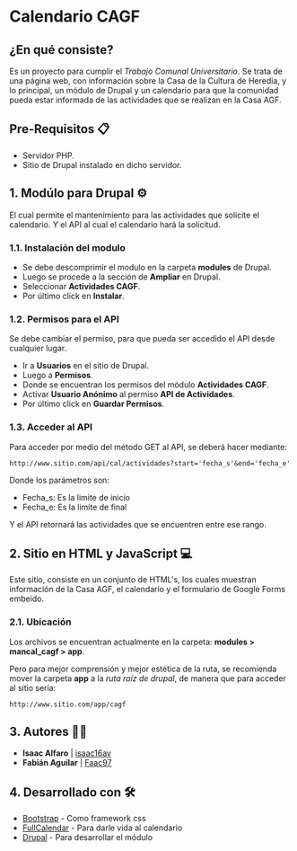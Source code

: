 # Calendario CAGF

## ¿En qué consiste?
Es un proyecto para cumplir el _Trabajo Comunal Universitario_.
Se trata de una página web, con información sobre la Casa de la Cultura de Heredia, y lo principal, un módulo de Drupal y un calendario para que la comunidad pueda estar informada de las actividades que se realizan en la Casa AGF.

## Pre-Requisitos 📋
- Servidor PHP.
- Sitio de Drupal instalado en dicho servidor.

## 1. Modúlo para Drupal ⚙️
El cual permite el mantenimiento para las actividades que solicite el calendario.
Y el API al cual el calendario hará la solicitud.

### 1.1. Instalación del modulo
- Se debe descomprimir el modulo en la carpeta **modules** de Drupal.
- Luego se procede a la sección de **Ampliar** en Drupal.
- Seleccionar **Actividades CAGF**.
- Por último click en **Instalar**.

### 1.2. Permisos para el API
Se debe cambiar el permiso, para que pueda ser accedido el API desde cualquier lugar.
- Ir a **Usuarios** en el sitio de Drupal.
- Luego a **Permisos**.
- Donde se encuentran los permisos del módulo **Actividades CAGF**.
- Activar **Usuario Anónimo** al permiso **API de Actividades**.
- Por último click en **Guardar Permisos**.

### 1.3. Acceder al API
Para acceder por medio del método GET al API, se deberá hacer mediante:
```
http://www.sitio.com/api/cal/actividades?start='fecha_s'&end='fecha_e'
```
Donde los parámetros son:
- Fecha_s: Es la limite de inicio
- Fecha_e: Es la limite de final

Y el API retornará las actividades que se encuentren entre ese rango.

## 2. Sitio en HTML y JavaScript 💻
Este sitio, consiste en un conjunto de HTML's, los cuales muestran información de la Casa AGF, el calendario y el formulario de Google Forms embeido.

### 2.1. Ubicación
Los archivos se encuentran actualmente en la carpeta: **modules > mancal_cagf > app**.

Pero para mejor comprensión y mejor estética de la ruta, se recomienda mover la carpeta **app** a la _ruta raíz de drupal_, de manera que para acceder al sitio sería:

```
http://www.sitio.com/app/cagf
```

## 3. Autores 👨‍💻
* **Isaac Alfaro** | [isaac16av](https://github.com/isaac16av)
* **Fabián Aguilar** | [Faac97](https://github.com/faac97)

## 4. Desarrollado con 🛠️
* [Bootstrap](https://getbootstrap.com/) - Como framework css
* [FullCalendar](https://fullcalendar.io/) - Para darle vida al calendario
* [Drupal](https://www.drupal.org/) - Para desarrollar el módulo
